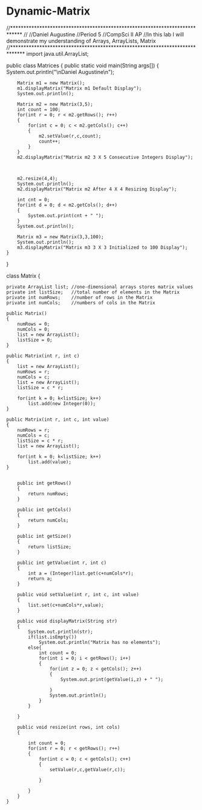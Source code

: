 # Dynamic-Matrix

//****************************************************************************
//
//Daniel Augustine
//Period 5
//CompSci II AP
//In this lab I will demonstrate my understanding of Arrays, ArrayLists, Matrix
//*****************************************************************************
import java.util.ArrayList;


public class Matrices
{
	public static void main(String args[])
	{
		System.out.println("\nDaniel Augustine\n");
		
		Matrix m1 = new Matrix();
		m1.displayMatrix("Matrix m1 Default Display");
		System.out.println();
		
		Matrix m2 = new Matrix(3,5);
		int count = 100;
		for(int r = 0; r < m2.getRows(); r++)
		{
			for(int c = 0; c < m2.getCols(); c++)
			{
				m2.setValue(r,c,count);
				count++;
			}
		}
		m2.displayMatrix("Matrix m2 3 X 5 Consecutive Integers Display");
		
		
		
		m2.resize(4,4);
		System.out.println();
		m2.displayMatrix("Matrix m2 After 4 X 4 Resizing Display");
		
		int cnt = 0;
		for(int d = 0; d < m2.getCols(); d++)
		{
			System.out.print(cnt + " ");
		}
		System.out.println();
		
		Matrix m3 = new Matrix(3,3,100);
		System.out.println();
		m3.displayMatrix("Matrix m3 3 X 3 Initialized to 100 Display");
	}
}


class Matrix
{
	
	private ArrayList list;	//one-dimensional arrays stores matrix values
	private int listSize;	//total number of elements in the Matrix
	private int numRows;	//number of rows in the Matrix
	private int numCols;	//numbers of cols in the Matrix
	
	public Matrix()
	{
		numRows = 0;
		numCols = 0;
		list = new ArrayList();
		listSize = 0;  
	}
	
	public Matrix(int r, int c)
	{
		list = new ArrayList();
		numRows = r;
		numCols = c;
		list = new ArrayList();
		listSize = c * r;
		
		for(int k = 0; k<listSize; k++)
			list.add(new Integer(0));
	}
	
	public Matrix(int r, int c, int value)
	{
		numRows = r;
		numCols = c;
		listSize = c * r;
		list = new ArrayList();
		
		for(int k = 0; k<listSize; k++)
			list.add(value);	
	} 
			
		
		public int getRows()
		{
			return numRows;
		}
		
		public int getCols()
		{
			return numCols;
		}
		
		public int getSize()
		{
			return listSize;
		}
		
		public int getValue(int r, int c)
		{
			int a = (Integer)list.get(c+numCols*r);
			return a;	
		}
		
		public void setValue(int r, int c, int value)
		{
			list.set(c+numCols*r,value);
		}
	
		public void displayMatrix(String str)
		{
			System.out.println(str);
			if(list.isEmpty())
				System.out.println("Matrix has no elements");
			else{
				int count = 0;
				for(int i = 0; i < getRows(); i++)
				{
					for(int z = 0; z < getCols(); z++)
					{
						System.out.print(getValue(i,z) + " ");
						
					}
					System.out.println();
				}
			}
				
		}
		
		public void resize(int rows, int cols)
		{			
		
			int count = 0;
			for(int r = 0; r < getRows(); r++)
			{
				for(int c = 0; c < getCols(); c++)
				{
					setValue(r,c,getValue(r,c));
							
				}
						
			}	
		}	
	}










